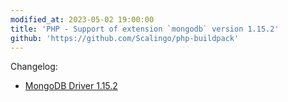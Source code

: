 ```yaml
---
modified_at: 2023-05-02 19:00:00
title: 'PHP - Support of extension `mongodb` version 1.15.2'
github: 'https://github.com/Scalingo/php-buildpack'
---
```


Changelog:

* [MongoDB Driver 1.15.2](https://github.com/mongodb/mongo-php-driver/releases/tag/1.15.2)
